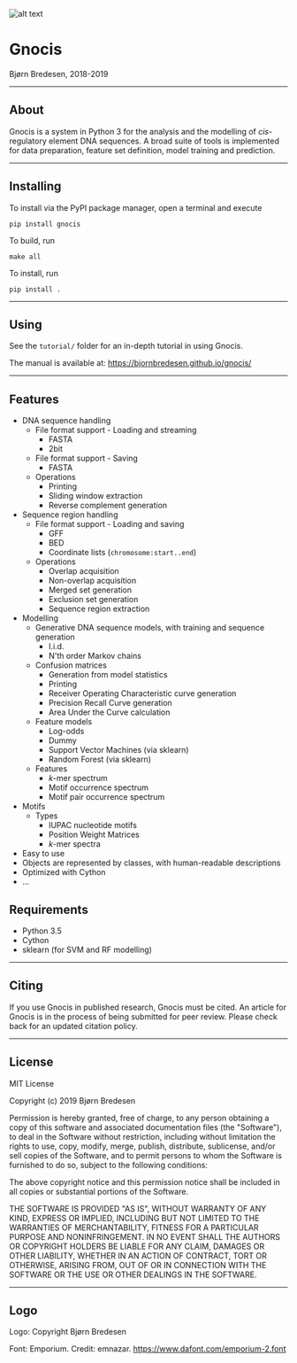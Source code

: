 
![alt text](markdown/gnocis.png "")

# Gnocis
Bjørn Bredesen, 2018-2019


----------------------------------------------------------------------

## About

Gnocis is a system in Python 3 for the analysis and the modelling of *cis*-regulatory element DNA sequences. A broad suite of tools is implemented for data preparation, feature set definition, model training and prediction.


----------------------------------------------------------------------

## Installing

To install via the PyPI package manager, open a terminal and execute

`pip install gnocis`


To build, run

`make all`


To install, run

`pip install .`


-------------------------------------------------

## Using

See the `tutorial/` folder for an in-depth tutorial in using Gnocis.

The manual is available at: https://bjornbredesen.github.io/gnocis/


----------------------------------------------------------------------

## Features

 * DNA sequence handling
     * File format support - Loading and streaming
        - FASTA
        - 2bit
     * File format support - Saving
        - FASTA
     * Operations
        - Printing
        - Sliding window extraction
        - Reverse complement generation
 * Sequence region handling
     * File format support - Loading and saving
        - GFF
        - BED
        - Coordinate lists (`chromosome:start..end`)
     * Operations
        - Overlap acquisition
        - Non-overlap acquisition
        - Merged set generation
        - Exclusion set generation
        - Sequence region extraction
 * Modelling
     * Generative DNA sequence models, with training and sequence generation
        - I.i.d.
        - N'th order Markov chains
     * Confusion matrices
        - Generation from model statistics
        - Printing
        - Receiver Operating Characteristic curve generation
        - Precision Recall Curve generation
        - Area Under the Curve calculation
     * Feature models
        - Log-odds
        - Dummy
        - Support Vector Machines (via sklearn)
        - Random Forest (via sklearn)
     * Features
        - *k*-mer spectrum
        - Motif occurrence spectrum
        - Motif pair occurrence spectrum
 * Motifs
     * Types
        - IUPAC nucleotide motifs
        - Position Weight Matrices
        - *k*-mer spectra
 * Easy to use
 * Objects are represented by classes, with human-readable descriptions
 * Optimized with Cython
 * ...



## Requirements

 * Python 3.5
 * Cython
 * sklearn (for SVM and RF modelling)


-------------------------------------------------

## Citing
If you use Gnocis in published research, Gnocis must be cited. An article for Gnocis is in the process of being submitted for peer review. Please check back for an updated citation policy.


----------------------------------------------------------------------

## License

MIT License

Copyright (c) 2019 Bjørn Bredesen

Permission is hereby granted, free of charge, to any person obtaining a copy
of this software and associated documentation files (the "Software"), to deal
in the Software without restriction, including without limitation the rights
to use, copy, modify, merge, publish, distribute, sublicense, and/or sell
copies of the Software, and to permit persons to whom the Software is
furnished to do so, subject to the following conditions:

The above copyright notice and this permission notice shall be included in all
copies or substantial portions of the Software.

THE SOFTWARE IS PROVIDED "AS IS", WITHOUT WARRANTY OF ANY KIND, EXPRESS OR
IMPLIED, INCLUDING BUT NOT LIMITED TO THE WARRANTIES OF MERCHANTABILITY,
FITNESS FOR A PARTICULAR PURPOSE AND NONINFRINGEMENT. IN NO EVENT SHALL THE
AUTHORS OR COPYRIGHT HOLDERS BE LIABLE FOR ANY CLAIM, DAMAGES OR OTHER
LIABILITY, WHETHER IN AN ACTION OF CONTRACT, TORT OR OTHERWISE, ARISING FROM,
OUT OF OR IN CONNECTION WITH THE SOFTWARE OR THE USE OR OTHER DEALINGS IN THE
SOFTWARE.

----------------------------------------------------------------------

## Logo

Logo: Copyright Bjørn Bredesen

Font: Emporium. Credit: emnazar. https://www.dafont.com/emporium-2.font

